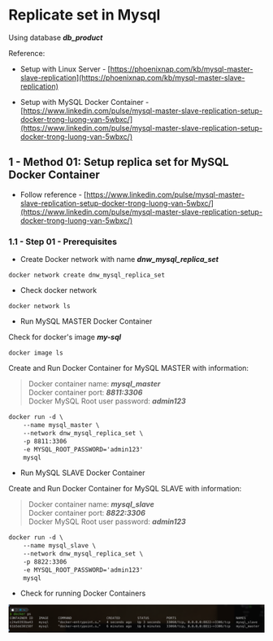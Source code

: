 # Replicate set in Mysql

Using database ***db_product***

Reference:
* Setup with Linux Server - [https://phoenixnap.com/kb/mysql-master-slave-replication](https://phoenixnap.com/kb/mysql-master-slave-replication)

* Setup with MySQL Docker Container - [https://www.linkedin.com/pulse/mysql-master-slave-replication-setup-docker-trong-luong-van-5wbxc/](https://www.linkedin.com/pulse/mysql-master-slave-replication-setup-docker-trong-luong-van-5wbxc/)

## 1 - Method 01: Setup replica set for MySQL Docker Container

* Follow reference - [https://www.linkedin.com/pulse/mysql-master-slave-replication-setup-docker-trong-luong-van-5wbxc/](https://www.linkedin.com/pulse/mysql-master-slave-replication-setup-docker-trong-luong-van-5wbxc/)

### 1.1 - Step 01 - Prerequisites

* Create Docker network with name ***dnw_mysql_replica_set***

```shell
docker network create dnw_mysql_replica_set
```

* Check docker network 

```shell
docker network ls
```

* Run MySQL MASTER Docker Container

Check for docker's image ***my-sql***

```shell
docker image ls
```

Create and Run Docker Container for MySQL MASTER with information:
> Docker container name: ***mysql_master*** \
> Docker container port: ***8811:3306*** \
> Docker MySQL Root user password: ***admin123***

```shell
docker run -d \
    --name mysql_master \
    --network dnw_mysql_replica_set \
    -p 8811:3306
    -e MYSQL_ROOT_PASSWORD='admin123'
    mysql
```

* Run MySQL SLAVE Docker Container

Create and Run Docker Container for MySQL SLAVE with information:
> Docker container name: ***mysql_slave*** \
> Docker container port: ***8822:3306*** \
> Docker MySQL Root user password: ***admin123***

```shell
docker run -d \
    --name mysql_slave \
    --network dnw_mysql_replica_set \
    -p 8822:3306
    -e MYSQL_ROOT_PASSWORD='admin123'
    mysql
```

* Check for running Docker Containers

![mysql docker container running](./images/img_01.png)

